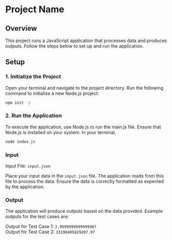 # Project Name

## Overview

This project runs a JavaScript application that processes data and produces outputs. Follow the steps below to set up and run the application.

## Setup

### 1. Initialize the Project

Open your terminal and navigate to the project directory. Run the following command to initialize a new Node.js project:

```sh
npm init -y
```

### 2. Run the Application
To execute the application, use Node.js to run the main.js file. Ensure that Node.js is installed on your system. In your terminal,

```sh
node index.js
```

### Input
Input File: ```input.json```

Place your input data in the ```input.json``` file. The application reads from this file to process the data. Ensure the data is correctly formatted as expected by the application.

### Output
The application will produce outputs based on the data provided. Example outputs for the test cases are:

Output for Test Case 1: ```2.9999999999999987``` \
Output for Test Case 2: ```33198405829207.97```
